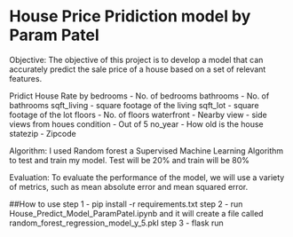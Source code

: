 # House Price Pridiction model by Param Patel

Objective:
The objective of this project is to develop a model that can accurately predict the sale price of a house based on a set of relevant features.

Pridict House Rate by
bedrooms       - No. of bedrooms
bathrooms      - No. of bathrooms
sqft_living    - square footage of the living
sqft_lot       - square footage of the lot
floors         - No. of floors
waterfront     - Nearby
view           - side views from houes
condition      - Out of 5
no_year        - How old is the house
statezip       - Zipcode

Algorithm: I used Random forest a Supervised Machine Learning Algorithm to test and train my model. Test will be 20% and train will be 80%

Evaluation: To evaluate the performance of the model, we will use a variety of metrics, such as mean absolute error and mean squared error. 

##How to use
step 1 - pip install -r requirements.txt
step 2 - run House_Predict_Model_ParamPatel.ipynb and it will create a file called random_forest_regression_model_y_5.pkl
step 3 - flask run
